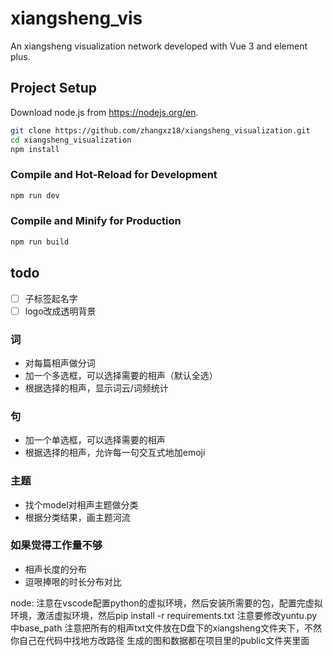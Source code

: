 # xiangsheng_vis

An xiangsheng visualization network developed with Vue 3 and element plus.

## Project Setup
Download node.js from https://nodejs.org/en.


```sh
git clone https://github.com/zhangxz18/xiangsheng_visualization.git
cd xiangsheng_visualization
npm install
```

### Compile and Hot-Reload for Development

```sh
npm run dev
```

### Compile and Minify for Production

```sh
npm run build
```

## todo
- [ ] 子标签起名字
- [ ] logo改成透明背景
### 词
+ 对每篇相声做分词
+ 加一个多选框，可以选择需要的相声（默认全选）
+ 根据选择的相声，显示词云/词频统计
### 句
+ 加一个单选框，可以选择需要的相声
+ 根据选择的相声，允许每一句交互式地加emoji
### 主题
+ 找个model对相声主题做分类
+ 根据分类结果，画主题河流
### 如果觉得工作量不够
+ 相声长度的分布
+ 逗哏捧哏的时长分布对比

node:
    注意在vscode配置python的虚拟环境，然后安装所需要的包，配置完虚拟环境，激活虚拟环境，然后pip install -r requirements.txt
    注意要修改yuntu.py中base_path
    注意把所有的相声txt文件放在D盘下的xiangsheng文件夹下，不然你自己在代码中找地方改路径
    生成的图和数据都在项目里的public文件夹里面
    